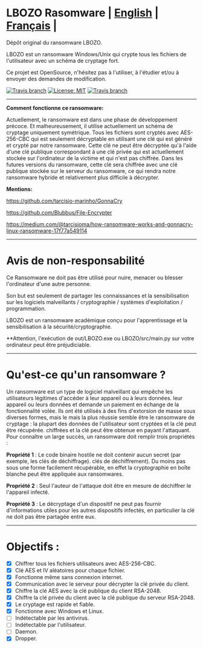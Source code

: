 # LBOZO Rasomware | [English](https://github.com/Frikallo/LBOZO/blob/main/README.md) | [Français](https://github.com/Frikallo/LBOZO/blob/main/FRREADME.md) |

Dépôt original du ransomware LBOZO.

LBOZO est un ransomware Windows/Unix qui crypte tous les fichiers de l'utilisateur avec un schéma de cryptage fort.

Ce projet est OpenSource, n'hésitez pas à l'utiliser, à l'étudier et/ou à envoyer des demandes de modification.


[![Travis branch](https://github.com/frikallo/LBOZO/actions/workflows/main.yml/badge.svg)](https://github.com/Frikallo/LBOZO)
[![License: MIT](https://img.shields.io/badge/License-MIT-yellow.svg)](https://opensource.org/licenses/MIT)
[![Travis branch](https://img.shields.io/badge/made%20with-%3C3-red.svg)](https://github.com/Frikallo/LBOZO)
    
-------------

**Comment fonctionne ce ransomware:**

Actuellement, le ransomware est dans une phase de développement précoce. Et malheureusement, il utilise actuellement un schéma de cryptage uniquement symétrique. Tous les fichiers sont cryptés avec AES-256-CBC qui est seulement décryptable en utilisant une clé qui est généré et crypté par notre ransomware. Cette clé ne peut être décryptée qu'à l'aide d'une clé publique correspondant à une clé privée qui est actuellement stockée sur l'ordinateur de la victime et qui n'est pas chiffrée. Dans les futures versions du ransomware, cette clé sera chiffrée avec une clé publique stockée sur le serveur du ransomware, ce qui rendra notre ransomware hybride et relativement plus difficile à décrypter.
    

**Mentions:**

https://github.com/tarcisio-marinho/GonnaCry

https://github.com/Blubbus/File-Encrypter

https://medium.com/@tarcisioma/how-ransomware-works-and-gonnacry-linux-ransomware-17f77a549114

-------------

# Avis de non-responsabilité

Ce Ransomware ne doit pas être utilisé pour nuire, menacer ou blesser l'ordinateur d'une autre personne.

Son but est seulement de partager les connaissances et la sensibilisation sur les logiciels malveillants / cryptographie / systèmes d'exploitation / programmation.

LBOZO est un ransomware académique conçu pour l'apprentissage et la sensibilisation à la sécurité/cryptographie.

**Attention, l'exécution de out/LBOZO.exe ou LBOZO/src/main.py sur votre ordinateur peut être préjudiciable.

-------------

# Qu'est-ce qu'un ransomware ?

Un ransomware est un type de logiciel malveillant qui empêche les utilisateurs légitimes d'accéder à leur appareil ou à leurs données.
leur appareil ou leurs données et demande un paiement en échange de la fonctionnalité volée.
Ils ont été utilisés à des fins d'extorsion de masse sous diverses formes, mais le
mais la plus réussie semble être le ransomware de cryptage : la plupart des données de l'utilisateur sont cryptées et la clé peut être récupérée.
chiffrées et la clé peut être obtenue en payant l'attaquant.
Pour connaître un large succès, un ransomware doit remplir trois propriétés :

**Propriété 1** : Le code binaire hostile ne doit contenir aucun secret (par exemple, les clés de déchiffrage).
clés de déchiffrement). Du moins pas sous une forme facilement récupérable, en effet la cryptographie en boîte blanche
peut être appliquée aux ransomwares.

**Propriété 2** : Seul l'auteur de l'attaque doit être en mesure de déchiffrer le
l'appareil infecté.

**Propriété 3** : Le décryptage d'un dispositif ne peut pas fournir d'informations utiles
pour les autres dispositifs infectés, en particulier la clé ne doit pas être partagée entre eux.

-------------

# Objectifs :

- [x] Chiffrer tous les fichiers utilisateurs avec AES-256-CBC.
- [x] Clé AES et IV aléatoires pour chaque fichier.
- [x] Fonctionne même sans connexion internet.
- [x] Communication avec le serveur pour décrypter la clé privée du client.
- [x] Chiffre la clé AES avec la clé publique du client RSA-2048.
- [x] Chiffre la clé privée du client avec la clé publique du serveur RSA-2048.
- [x] Le cryptage est rapide et fiable.
- [x] Fonctionne avec Windows et Linux.
- [ ] Indétectable par les antivirus.
- [ ] Indétectable par l'utilisateur.
- [ ] Daemon.
- [x] Dropper.
